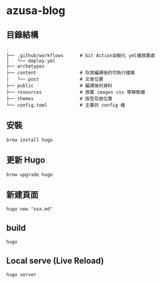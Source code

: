 # azusa-blog

## 目錄結構
```
.
├── .github/workflows      # Git Action自動化 yml檔放置處
│   └── deploy.yml
├── archetypes
├── content                # 存放編譯後的可執行檔案
│   └── post               # 文章位置
├── public                 # 編譯後的資料
├── resources              # 放置 images css 等靜態檔
├── themes                 # 版型存放位置
└── config.toml            # 主要的 config 檔
```

## 安裝
```
brew install hugo
```
## 更新 Hugo
```
brew upgrade hugo
```
## 新建頁面
```
hugo new "xxx.md"
```
## build
```
hugo
```
## Local serve (Live Reload)
```
hugo server
```
